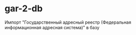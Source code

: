 # gar-2-db
Импорт "Государственный адресный реестр (Федеральная информационная адресная система)" в базу
